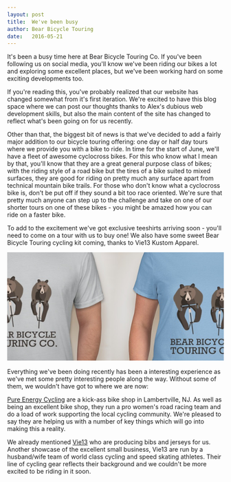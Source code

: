 ```yaml
---
layout: post
title:  We've been busy
author: Bear Bicycle Touring
date:   2016-05-21
---
```


It's been a busy time here at Bear Bicycle Touring Co. If you've been following us on social media, you'll know we've been riding our bikes a lot and exploring some excellent places, but we've been working hard on some exciting developments too.

If you're reading this, you've probably realized that our website has changed somewhat from it's first iteration. We're excited to have this blog space where we can post our thoughts thanks to Alex's dubious web development skills, but also the main content of the site has changed to reflect what's been going on for us recently.

Other than that, the biggest bit of news is that we've decided to add a fairly major addition to our bicycle touring offering: one day or half day tours where we provide you with a bike to ride. In time for the start of June, we'll have a fleet of awesome cyclocross bikes. For this who know what I mean by that, you'll know that they are a great general purpose class of bikes; with the riding style of a road bike but the tires of a bike suited to mixed surfaces, they are good for riding on pretty much any surface apart from technical mountain bike trails. For those who don't know what a cyclocross bike is, don't be put off if they sound a bit too race oriented. We're sure that pretty much anyone can step up to the challenge and take on one of our shorter tours on one of these bikes - you might be amazed how you can ride on a faster bike.

To add to the excitement we've got exclusive teeshirts arriving soon - you'll need to come on a tour with us to buy one! We also have some sweet Bear Bicycle Touring cycling kit coming, thanks to Vie13 Kustom Apparel.

![Bear Bicycle Touring teeshirts](/assets/images/blog/teeshirts.jpg "Bear Bicycle Touring teeshirts")

Everything we've been doing recently has been a interesting experience as we've met some pretty interesting people along the way. Without some of them, we wouldn't have got to where we are now:

[Pure Energy Cycling](http://pureenergycycling.com) are a kick-ass bike shop in Lambertville, NJ. As well as being an excellent bike shop, they run a pro women's road racing team and do a load of work supporting the local cycling community. We're pleased to say they are helping us with a number of key things which will go into making this a reality.

We already mentioned [Vie13](https://vie13.com) who are producing bibs and jerseys for us. Another showcase of the excellent small business, Vie13 are run by a husband/wife team of world class cycling and speed skating athletes. Their line of cycling gear reflects their background and we couldn't be more excited to be riding in it soon.


